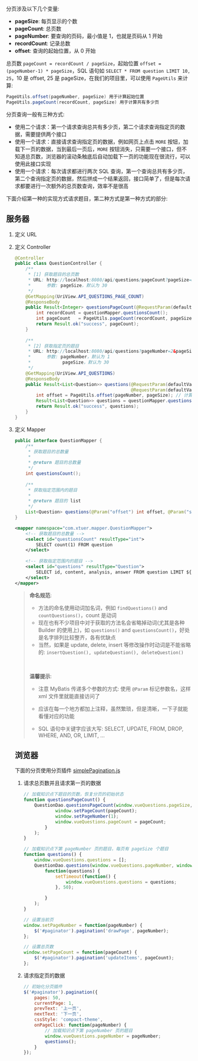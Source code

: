 分页涉及以下几个变量: 

* **pageSize**: 每页显示的个数
* **pageCount**: 总页数
* **pageNumber**: 要查询的页码，最小值是 1，也就是页码从 1 开始
* **recordCount**: 记录总数
* **offset**: 查询的起始位置，从 0 开始

总页数 `pageCount = recordCount / pageSize`，起始位置 `offset = (pageNumber-1) * pageSize`，SQL 语句如 `SELECT * FROM question LIMIT 10, 25`，10 是 offset, 25 是 pageSize，在我们的项目里，可以使用 `PageUtils` 来计算:

```java
PageUtils.offset(pageNumber, pageSize) 用于计算起始位置
PageUtils.pageCount(recordCount, pageSize) 用于计算共有多少页
```

分页查询一般有三种方式:

* 使用二个请求：第一个请求查询总共有多少页，第二个请求查询指定页的数据，需要提供两个接口
* 使用一个请求：直接请求查询指定页的数据，例如网页上点击 `MORE` 按钮，加载下一页的数据，当到最后一页后，`MORE` 按钮消失，只需要一个接口，但不知道总页数，浏览器的滚动条触底后自动加载下一页的功能现在很流行，可以使用此接口实现
* 使用一个请求：每次请求都进行两次 SQL 查询，第一个查询总共有多少页，第二个查询指定页的数据，然后拼成一个结果返回，接口简单了，但是每次请求都要进行一次额外的总页数查询，效率不是很高

下面介绍第一种的实现方式请求题目，第二种方式是第一种方式的部分:

## 服务器

1. 定义 URL

2. 定义 Controller

   ```java
   @Controller
   public class QuestionController {
       /**
        * [1] 获取题目的总页数
        * URL: http://localhost:8080/api/questions/pageCount?pageSize=30
        *      参数: pageSize，默认为 30
        */
       @GetMapping(UriView.API_QUESTIONS_PAGE_COUNT)
       @ResponseBody
       public Result<Integer> questionsPageCount(@RequestParam(defaultValue = "30") int pageSize) {
           int recordCount = questionMapper.questionsCount();
           int pageCount   = PageUtils.pageCount(recordCount, pageSize); // 计算总页数
           return Result.ok("success", pageCount);
       }
     
       /**
        * [2] 获取指定页的题目
        * URL: http://localhost:8080/api/questions?pageNumber=2&pageSize=30
        *      参数: pageNumber，默认为 1 
        *            pageSize，默认为 30
        */
       @GetMapping(UriView.API_QUESTIONS)
       @ResponseBody
       public Result<List<Question>> questions(@RequestParam(defaultValue="1") int pageNumber,                            
                                               @RequestParam(defaultValue="30") int pageSize) {
           int offset = PageUtils.offset(pageNumber, pageSize); // 计算 offset
           Result<List<Question>> questions = questionMapper.questions(offset, pageSize);
           return Result.ok("success", questions);
       }
   }
   ```

3. 定义 Mapper

   ```java
   public interface QuestionMapper {
       /**
        * 获取题目的总数量
        *
        * @return 题目的总数量
        */
       int questionsCount();
     
       /**
        * 获取指定范围内的题目
        *
        * @return 题目的 list
        */
       List<Question> questions(@Param("offset") int offset, @Param("size") int size);
   }
   ```

   ```xml
   <mapper namespace="com.xtuer.mapper.QuestionMapper">
       <!-- 获取题目的总数量 -->
       <select id="questionsCount" resultType="int">
           SELECT count(1) FROM question
       </select>
     
       <!-- 获取指定范围内的题目 -->
       <select id="questions" resultType="Question">
           SELECT id, content, analysis, answer FROM question LIMIT ${offset}, ${size}
       </select>
   </mapper>
   ```

   > **命名规范**: 
   >
   > * 方法的命名使用动词加名词，例如 `findQuestions()` and `countQuestions()`，count 是动词
   > * 现在也有不少项目中对于获取的方法名会省略掉动词(尤其是各种 Builder 的使用上)，如 `questions()` and `questionsCount()`，好处是名字排列比较整齐，各有优缺点
   > * 当然，如果是 update, delete, insert 等修改操作时动词是不能省略的: `insertQuestion(), updateQuestion(), deleteQuestion()`
   >
   > ​
   >
   > **温馨提示**: 
   >
   > * 注意 MyBatis 传递多个参数的方式: 使用 `@Param` 标记参数名，这样 xml 文件里就能直接访问了
   >
   >
   > * 应该在每一个地方都加上注释，虽然繁琐，但是清晰，一下子就能看懂对应的功能
   > * SQL 语句中关键字应该大写: SELECT, UPDATE, FROM, DROP, WHERE, AND, OR, LIMIT, ...

   ## 浏览器

   下面的分页使用分页插件 [simplePagination.js](http://flaviusmatis.github.io/simplePagination.js/)

   1. 请求总页数并且请求第一页的数据

      ```js
      // 加载知识点下题目的页数，恢复分页的初始状态
      function questionsPageCount() {
          QuestionDao.questionsPageCount(window.vueQuestions.pageSize, function(pageCount) {
                  window.setPageCount(pageCount);
                  window.setPageNumber(1);
                  window.vueQuestions.pageCount = pageCount;
              }
          );
      }

      // 加载知识点下第 pageNumber 页的题目，每页有 pageSize 个题目
      function questions() {
          window.vueQuestions.questions = [];
          QuestionDao.questions(window.vueQuestions.pageNumber, window.vueQuestions.pageSize,
              function(questions) {
                  setTimeout(function() {
                      window.vueQuestions.questions = questions;
                  }, 50);

              }
          );
      }

      // 设置当前页
      window.setPageNumber = function(pageNumber) {
          $('#paginator').pagination('drawPage', pageNumber);
      };

      // 设置总页数
      window.setPageCount = function(pageCount) {
          $('#paginator').pagination('updateItems', pageCount);
      };
      ```

   2. 请求指定页的数据

      ```js
      // 初始化分页插件
      $('#paginator').pagination({
          pages: 50,
          currentPage: 1,
          prevText: '上一页',
          nextText: '下一页',
          cssStyle: 'compact-theme',
          onPageClick: function(pageNumber) {
              // 加载知识点下第 pageNumber 页的题目
              window.vueQuestions.pageNumber = pageNumber;
              questions();
          }
      });
      ```

      ​